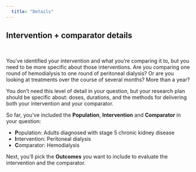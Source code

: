 ```yaml
---
  title: "Details"
---
```



## Intervention + comparator details

<br>
 
You’ve identified your intervention and what you’re comparing it to, but you need to be more specific about those interventions. Are you comparing one round of hemodialysis to one round of peritoneal dialysis? Or are you looking at treatments over the course of several months? More than a year?

You don’t need this level of detail in your question, but your research plan should be specific about: doses, durations, and the methods for delivering both your intervention and your comparator.

So far, you’ve included the **Population**, **Intervention** and **Comparator** in your question:

- **P**opulation: Adults diagnosed with stage 5 chronic kidney disease
- **I**ntervention: Peritoneal dialysis
- **C**omparator: Hemodialysis

Next, you’ll pick the **Outcomes** you want to include to evaluate the intervention and the comparator. 
